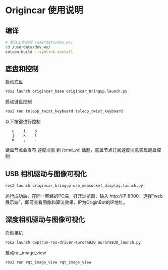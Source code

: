 # Origincar 使用说明

## 编译

```bash
# 默认工作空间 /userdata/dev_ws/
cd /userdata/dev_ws/
colcon build --symlink-install
```

## 底盘和控制

启动底盘
```bash
ros2 launch origincar_base origincar_bringup.launch.py
```

启动键盘控制
```bash
ros2 run teleop_twist_keyboard teleop_twist_keyboard
```
以下按键进行控制
```
   u    i    o
   j    k    l
   m    ,    .
```
键盘节点会发布 速度消息 到 /cmd_vel 话题，底盘节点订阅速度消息实现键盘控制

## USB 相机驱动与图像可视化
```bash
ros2 launch origincar_bringup usb_websocket_display.launch.py
```
运行成功后，在同一网络的PC端，打开浏览器，输入 http://IP:8000，选择“web展示端”，即可查看图像和算法效果，IP为OriginBot的IP地址。

## 深度相机驱动与图像可视化
启动相机

```bash
ros2 launch deptrum-ros-driver-aurora930 aurora930_launch.py

```
启动rqt_image_view
```
ros2 run rqt_image_view rqt_image_view
```
